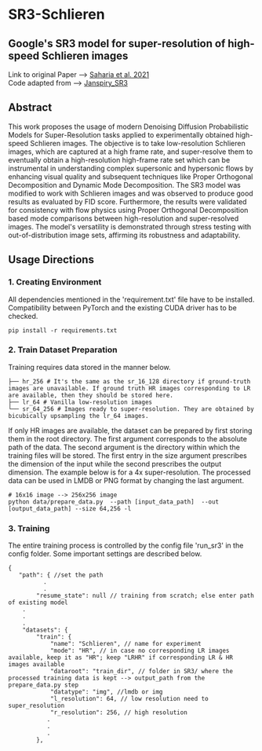 # SR3-Schlieren
## Google's SR3 model for super-resolution of high-speed Schlieren images

Link to original Paper --> [Saharia et al. 2021](https://arxiv.org/abs/2104.07636)\
Code adapted from --> [Janspiry_SR3](https://github.com/Janspiry/Image-Super-Resolution-via-Iterative-Refinement)

## Abstract
This work proposes the usage of modern Denoising Diffusion Probabilistic Models for Super-Resolution tasks applied to experimentally obtained high-speed Schlieren images. The objective is to take low-resolution Schlieren images, which are captured at a high frame rate, and super-resolve them to eventually obtain a high-resolution high-frame rate set which can be instrumental in understanding complex supersonic and hypersonic flows by enhancing visual quality and subsequent techniques like Proper Orthogonal Decomposition and Dynamic Mode Decomposition. The SR3 model was modified to work with Schlieren images and was observed to produce good results as evaluated by FID score. Furthermore, the results were validated for consistency with flow physics using Proper Orthogonal Decomposition based mode comparisons between high-resolution and super-resolved images. The model's versatility is demonstrated through stress testing with out-of-distribution image sets, affirming its robustness and adaptability.

## Usage Directions
### 1. Creating Environment
All dependencies mentioned in the 'requirement.txt' file have to be installed. Compatibility between PyTorch and the existing CUDA driver has to be checked.
```shell
pip install -r requirements.txt
```

### 2. Train Dataset Preparation
Training requires data stored in the manner below.
```
├── hr_256 # It's the same as the sr_16_128 directory if ground-truth images are unavailable. If ground truth HR images corresponding to LR are available, then they should be stored here.
├── lr_64 # Vanilla low-resolution images
└── sr_64_256 # Images ready to super-resolution. They are obtained by bicubically upsampling the lr_64 images.
```
If only HR images are available, the dataset can be prepared by first storing them in the root directory. The first argument corresponds to the absolute path of the data. The second argument is the directory within which the training files will be stored. The first entry in the size argument prescribes the dimension of the input while the second prescribes the output dimension. The example below is for a 4x super-resolution. The processed data can be used in LMDB or PNG format by changing the last argument.
```
# 16x16 image --> 256x256 image
python data/prepare_data.py  --path [input_data_path]  --out [output_data_path] --size 64,256 -l
```
### 3. Training
The entire training process is controlled by the config file 'run_sr3' in the config folder. Some important settings are described below.
```
{
   "path": { //set the path
          .
          .
        "resume_state": null // training from scratch; else enter path of existing model
    .
    .
    .
    "datasets": {
        "train": {
            "name": "Schlieren", // name for experiment
            "mode": "HR", // in case no corresponding LR images available, keep it as "HR"; keep "LRHR" if corresponding LR & HR images available
            "dataroot": "train_dir", // folder in SR3/ where the processed training data is kept --> output_path from the prepare_data.py step
            "datatype": "img", //lmdb or img
            "l_resolution": 64, // low resolution need to super_resolution
            "r_resolution": 256, // high resolution
           .
           .
           .   
        },
```
